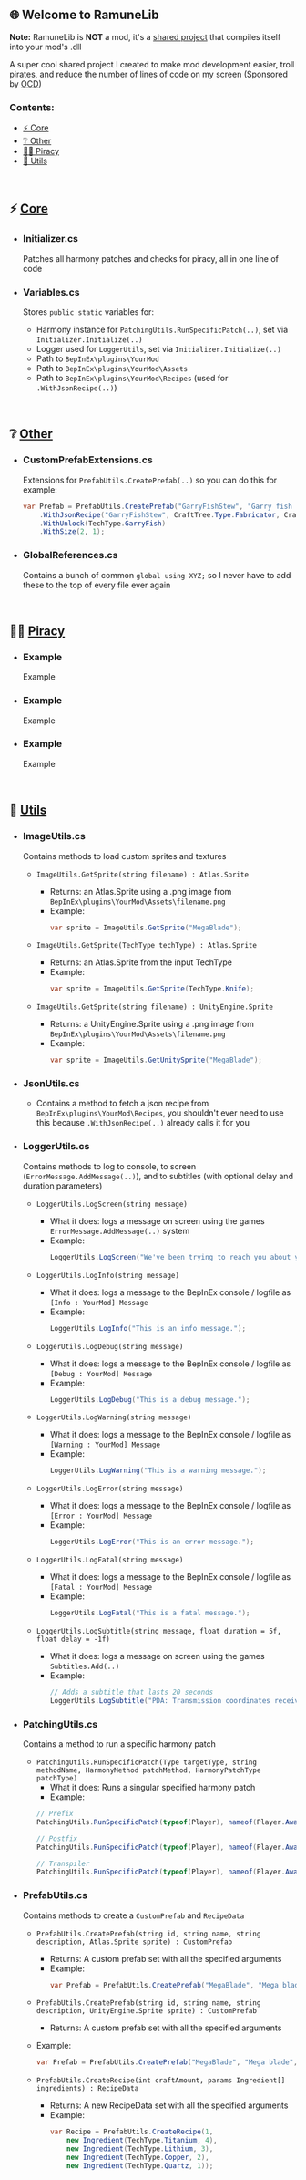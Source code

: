 ﻿## 🌐 **Welcome to RamuneLib**
**Note:** RamuneLib is **NOT** a mod, it's a [shared project](https://learn.microsoft.com/en-us/xamarin/cross-platform/app-fundamentals/shared-projects?tabs=windows#what-is-a-shared-project) that compiles itself into your mod's .dll

A super cool shared project I created to make mod development easier, troll pirates, and reduce the number of lines of code on my screen (Sponsored by [OCD](https://iocdf.org/about-ocd/))

### **Contents:**
- [⚡️ Core](#Core)
- [❔ Other](#Other)
- [🏴‍☠️ Piracy](#Piracy)
- [🧰 Utils](#Utils)

<br>

<!-------------------------------------------------------------------------------------->

## ⚡️ **[Core]()**
- ### **Initializer.cs**
  Patches all harmony patches and checks for piracy, all in one line of code

- ### **Variables.cs**
  Stores `public static` variables for:
  - Harmony instance for `PatchingUtils.RunSpecificPatch(..)`, set via `Initializer.Initialize(..)`
  - Logger used for `LoggerUtils`, set via `Initializer.Initialize(..)`
  - Path to `BepInEx\plugins\YourMod`
  - Path to `BepInEx\plugins\YourMod\Assets`
  - Path to `BepInEx\plugins\YourMod\Recipes` (used for `.WithJsonRecipe(..)`)

<br>

<!-------------------------------------------------------------------------------------->

## ❔ **[Other]()**
- ### **CustomPrefabExtensions.cs**
  Extensions for `PrefabUtils.CreatePrefab(..)` so you can do this for example:
    ```cs
    var Prefab = PrefabUtils.CreatePrefab("GarryFishStew", "Garry fish stew", "A stew made from cooked garryfish.", ImageUtils.GetSprite("GarryFishStew"))
        .WithJsonRecipe("GarryFishStew", CraftTree.Type.Fabricator, CraftTreeHandler.Paths.FabricatorCookedFood)
        .WithUnlock(TechType.GarryFish)
        .WithSize(2, 1);
    ```

- ### **GlobalReferences.cs**
  Contains a bunch of common `global using XYZ;` so I never have to add these to the top of every file ever again

<br>

<!-------------------------------------------------------------------------------------->

## 🏴‍☠️ **[Piracy]()**
- ### **Example**
  Example

- ### **Example**
  Example

- ### **Example**
  Example

<br>

<!-------------------------------------------------------------------------------------->

## 🧰 **[Utils]()**
- ### **ImageUtils.cs**
  Contains methods to load custom sprites and textures

  - `ImageUtils.GetSprite(string filename) : Atlas.Sprite`
    - Returns: an Atlas.Sprite using a .png image from `BepInEx\plugins\YourMod\Assets\filename.png`
    - Example:
      ```cs
      var sprite = ImageUtils.GetSprite("MegaBlade");
      ```

  - `ImageUtils.GetSprite(TechType techType) : Atlas.Sprite`
    - Returns: an Atlas.Sprite from the input TechType
    - Example:
      ```cs
      var sprite = ImageUtils.GetSprite(TechType.Knife);
      ```

  - `ImageUtils.GetSprite(string filename) : UnityEngine.Sprite`
    - Returns: a UnityEngine.Sprite using a .png image from `BepInEx\plugins\YourMod\Assets\filename.png`
    - Example:
      ```cs
      var sprite = ImageUtils.GetUnitySprite("MegaBlade");
      ```

- ### **JsonUtils.cs**
  - Contains a method to fetch a json recipe from `BepInEx\plugins\YourMod\Recipes`, you shouldn't ever need to use this because `.WithJsonRecipe(..)` already calls it for you

- ### **LoggerUtils.cs**
  Contains methods to log to console, to screen (`ErrorMessage.AddMessage(..)`), and to subtitles (with optional delay and duration parameters)

  - `LoggerUtils.LogScreen(string message)`
    - What it does: logs a message on screen using the games `ErrorMessage.AddMessage(..)` system
    - Example:
      ```cs
      LoggerUtils.LogScreen("We've been trying to reach you about your cars extended warranty.");
      ```

  - `LoggerUtils.LogInfo(string message)`
    - What it does: logs a message to the BepInEx console / logfile as `[Info : YourMod] Message`
    - Example:
      ```cs
      LoggerUtils.LogInfo("This is an info message.");
      ```

  - `LoggerUtils.LogDebug(string message)`
    - What it does: logs a message to the BepInEx console / logfile as `[Debug : YourMod] Message`
    - Example:
      ```cs
      LoggerUtils.LogDebug("This is a debug message.");
      ```

  - `LoggerUtils.LogWarning(string message)`
    - What it does: logs a message to the BepInEx console / logfile as `[Warning : YourMod] Message`
    - Example:
      ```cs
      LoggerUtils.LogWarning("This is a warning message.");
      ```

  - `LoggerUtils.LogError(string message)`
    - What it does: logs a message to the BepInEx console / logfile as `[Error : YourMod] Message`
    - Example:
      ```cs
      LoggerUtils.LogError("This is an error message.");
      ```

  - `LoggerUtils.LogFatal(string message)`
    - What it does: logs a message to the BepInEx console / logfile as `[Fatal : YourMod] Message`
    - Example:
      ```cs
      LoggerUtils.LogFatal("This is a fatal message.");
      ```

  - `LoggerUtils.LogSubtitle(string message, float duration = 5f, float delay = -1f)`
    - What it does: logs a message on screen using the games `Subtitles.Add(..)`
    - Example:
      ```cs
      // Adds a subtitle that lasts 20 seconds
      LoggerUtils.LogSubtitle("PDA: Transmission coordinates received", 20f);
      ```

- ### **PatchingUtils.cs**
  Contains a method to run a specific harmony patch

  - `PatchingUtils.RunSpecificPatch(Type targetType, string methodName, HarmonyMethod patchMethod, HarmonyPatchType patchType)`
    - What it does: Runs a singular specified harmony patch
    - Example: 
    ```cs
    // Prefix
    PatchingUtils.RunSpecificPatch(typeof(Player), nameof(Player.Awake), new HarmonyMethod(typeof(YourPatchingClass), nameof(YourPatchingClass.PatchMethod)), HarmonyPatchType.Prefix);

    // Postfix
    PatchingUtils.RunSpecificPatch(typeof(Player), nameof(Player.Awake), new HarmonyMethod(typeof(YourPatchingClass), nameof(YourPatchingClass.PatchMethod)), HarmonyPatchType.Postfix);

    // Transpiler
    PatchingUtils.RunSpecificPatch(typeof(Player), nameof(Player.Awake), new HarmonyMethod(typeof(YourPatchingClass), nameof(YourPatchingClass.PatchMethod)), HarmonyPatchType.Transpiler);
    ```

- ### **PrefabUtils.cs**
  Contains methods to create a `CustomPrefab` and `RecipeData`

  - `PrefabUtils.CreatePrefab(string id, string name, string description, Atlas.Sprite sprite) : CustomPrefab`

    - Returns: A custom prefab set with all the specified arguments
    - Example:
      ```cs
      var Prefab = PrefabUtils.CreatePrefab("MegaBlade", "Mega blade", "An absolutely devestating mega blade.", ImageUtils.GetSprite("MegaBlade"));
      ```

  - `PrefabUtils.CreatePrefab(string id, string name, string description, UnityEngine.Sprite sprite) : CustomPrefab`

    - Returns: A custom prefab set with all the specified arguments
  - Example:
      ```cs
      var Prefab = PrefabUtils.CreatePrefab("MegaBlade", "Mega blade", "An absolutely devestating mega blade.", ImageUtils.GetUnitySprite("MegaBlade"));
      ```

  - `PrefabUtils.CreateRecipe(int craftAmount, params Ingredient[] ingredients) : RecipeData`

    - Returns: A new RecipeData set with all the specified arguments
    - Example:
      ```cs
      var Recipe = PrefabUtils.CreateRecipe(1, 
          new Ingredient(TechType.Titanium, 4),
          new Ingredient(TechType.Lithium, 3),
          new Ingredient(TechType.Copper, 2),
          new Ingredient(TechType.Quartz, 1));
      ```

<!-------------------------------------------------------------------------------------->